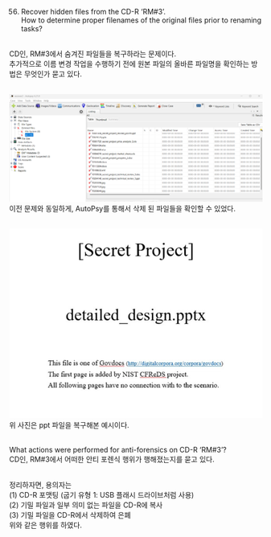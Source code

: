 56. Recover hidden files from the CD-R ‘RM#3’.<br>
    How to determine proper filenames of the original files prior to renaming tasks?<br><br>

CD인, RM#3에서 숨겨진 파일들을 복구하라는 문제이다.<br>
추가적으로 이름 변경 작업을 수행하기 전에 원본 파일의 올바른 파일명을 확인하는 방법은 무엇인가 묻고 있다.<br><br>

![alt text](1.png)<br>
이전 문제와 동일하게, AutoPsy를 통해서 삭제 된 파일들을 확인할 수 있었다.<br><br>

![alt text](2.png)<br>
위 사진은 ppt 파일을 복구해본 예시이다.<br><br>

What actions were performed for anti-forensics on CD-R ‘RM#3’?<br>
CD인, RM#3에서 어떠한 안티 포렌식 행위가 행해졌는지를 묻고 있다.<br><br>

정리하자면, 용의자는<br>
(1) CD-R 포맷팅 (굽기 유형 1: USB 플래시 드라이브처럼 사용)<br>
(2) 기밀 파일과 일부 의미 없는 파일을 CD-R에 복사<br>
(3) 기밀 파일을 CD-R에서 삭제하여 은폐<br>
위와 같은 행위를 하였다.
